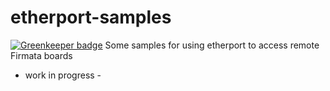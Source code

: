# etherport-samples

[![Greenkeeper badge](https://badges.greenkeeper.io/mwittig/etherport-samples.svg)](https://greenkeeper.io/)
Some samples for using etherport to access remote Firmata boards

- work in progress -
